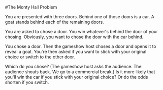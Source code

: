 #The Monty Hall Problem

You are presented with three doors. Behind one of those doors is a car. A goat stands behind each of the remaining doors.

You are asked to chose a door. You win whatever's behind the door of your chosing. Obviously, you want to chose the door with the car behind.

You chose a door. Then the gameshow host choses a door and opens it to reveal a goat. You're then asked if you want to stick with your original choice or switch to the other door.

Which do you chose? (The gameshow host asks the audience. The audience shouts back. We go to a commercial break.) Is it more likely that you'll win the car if you stick with your original choice? Or do the odds shorten if you switch.




